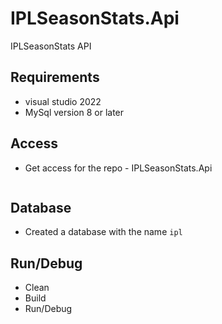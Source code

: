 # IPLSeasonStats.Api

IPLSeasonStats API

## Requirements
* visual studio 2022
* MySql version 8 or later

## Access
* Get access for the repo - IPLSeasonStats.Api
```

```

## Database
* Created a database with the name `ipl`


## Run/Debug
* Clean
* Build
* Run/Debug
